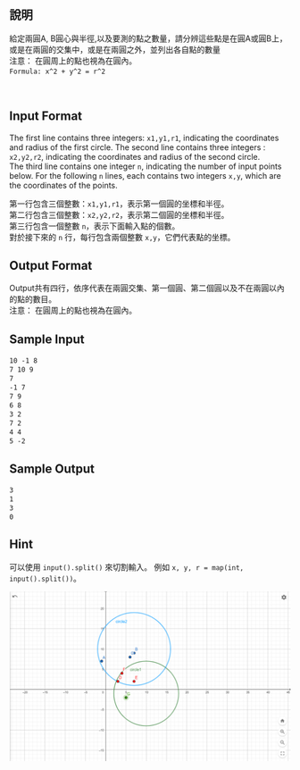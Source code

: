 ## 說明 ##
給定兩圓A, B圓心與半徑,以及要測的點之數量，請分辨這些點是在圓A或圓B上，或是在兩圓的交集中，或是在兩圓之外，並列出各自點的數量<br>
注意： 在圓周上的點也視為在圓內。<br>
`Formula: x^2 + y^2 = r^2` <br>

<br>

## Input Format ##
The first line contains three integers: `x1,y1,r1`, indicating the coordinates and radius of the first circle.
The second line contains three integers : `x2,y2,r2`, indicating the coordinates and radius of the second circle.<br> 
The third line contains one integer `n`, indicating the number of input points below.
For the following `n` lines, each contains two integers `x,y`, which are the coordinates of the points. 

第一行包含三個整數：`x1,y1,r1`，表示第一個圓的坐標和半徑。<br>
第二行包含三個整數：`x2,y2,r2`，表示第二個圓的坐標和半徑。<br>
第三行包含一個整數 `n`，表示下面輸入點的個數。<br>
對於接下來的 `n` 行，每行包含兩個整數 `x,y`，它們代表點的坐標。



## Output Format ##
Output共有四行，依序代表在兩圓交集、第一個圓、第二個圓以及不在兩圓以內的點的數目。<br>
注意： 在圓周上的點也視為在圓內。

## Sample Input ##
```
10 -1 8 
7 10 9
7
-1 7
7 9
6 8
3 2
7 2
4 4
5 -2
```
## Sample Output ##
```
3
1
3
0
```

## Hint ##
可以使用 `input().split()` 來切割輸入。 例如 `x, y, r = map(int, input().split())`。

![image](https://github.com/jerry5841314/OOP/blob/main/problem%202/pic.png)
